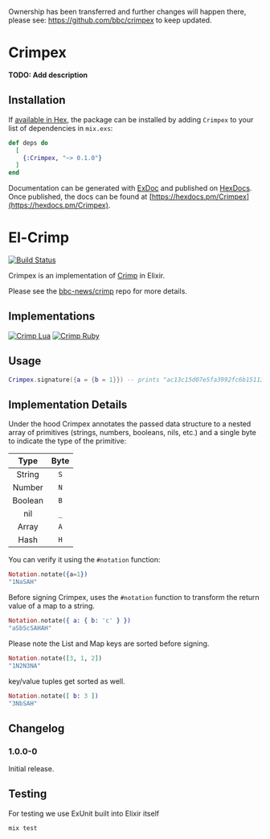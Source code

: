 Ownership has been transferred and further changes will happen there, please see: https://github.com/bbc/crimpex to keep updated.

# Crimpex

**TODO: Add description**

## Installation

If [available in Hex](https://hex.pm/docs/publish), the package can be installed
by adding `Crimpex` to your list of dependencies in `mix.exs`:

```elixir
def deps do
  [
    {:Crimpex, "~> 0.1.0"}
  ]
end
```

Documentation can be generated with [ExDoc](https://github.com/elixir-lang/ex_doc)
and published on [HexDocs](https://hexdocs.pm). Once published, the docs can
be found at [https://hexdocs.pm/Crimpex](https://hexdocs.pm/Crimpex).

# El-Crimp

[![Build Status](https://travis-ci.org/)](https://travis-ci.org/)

Crimpex is an implementation of [Crimp](https://github.com/BBC-News/crimp) in Elixir.

Please see the [bbc-news/crimp](https://github.com/BBC-News/crimp) repo for more details.

## Implementations

[![Crimp Lua](https://img.shields.io/badge/Crimp-Lua-00007C.svg)](https://github.com/bbc-news/crimpua)
[![Crimp Ruby](https://img.shields.io/badge/Crimp-Ruby-CC342D.svg)](https://github.com/bbc-news/crimp)

## Usage

```lua
Crimpex.signature({a = {b = 1}}) -- prints "ac13c15d07e5fa3992fc6b15113db900"
```

## Implementation Details

Under the hood Crimpex annotates the passed data structure to a nested array of primitives (strings, numbers, booleans, nils, etc.) and a single byte to indicate the type of the primitive:

|  Type   | Byte |
|   :-:   |  :-: |
| String  |  `S` |
| Number  |  `N` |
| Boolean |  `B` |
| nil     |  `_` |
| Array   |  `A` |
| Hash    |  `H` |

You can verify it using the `#notation` function:

```elixir
Notation.notate({a=1})
"1NaSAH"
```

Before signing Crimpex, uses the `#notation` function to transform the return value of a map to a string.

```elixir
Notation.notate({ a: { b: 'c' } })
"aSbScSAHAH"
```

Please note the List and Map keys are sorted before signing.

```elixir
Notation.notate([3, 1, 2])
"1N2N3NA"
```

key/value tuples get sorted as well.

```elixir
Notation.notate([ b: 3 ])
"3NbSAH"
```

## Changelog

### 1.0.0-0

Initial release.

## Testing

For testing we use ExUnit built into Elixir itself

```sh
mix test
```
